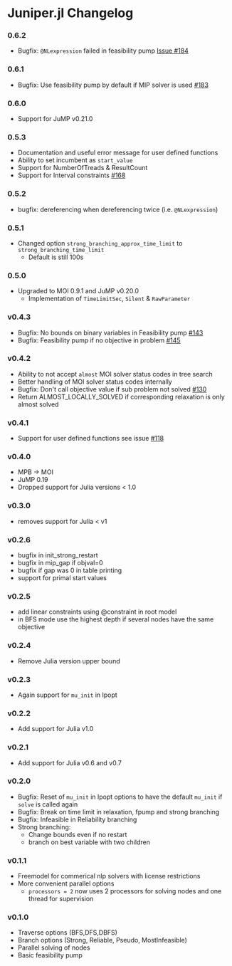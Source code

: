 # Juniper.jl Changelog

### 0.6.2
- Bugfix: `@NLexpression` failed in feasibility pump [Issue #184](https://github.com/lanl-ansi/Juniper.jl/pull/184)

### 0.6.1
- Bugfix: Use feasibility pump by default if MIP solver is used [#183](https://github.com/lanl-ansi/Juniper.jl/pull/183)

### 0.6.0
- Support for JuMP v0.21.0

### 0.5.3 
- Documentation and useful error message for user defined functions
- Ability to set incumbent as `start_value`
- Support for NumberOfTreads & ResultCount
- Support for Interval constraints [#168](https://github.com/lanl-ansi/Juniper.jl/issues/168)

### 0.5.2
- bugfix: dereferencing when dereferencing twice (i.e. `@NLexpression`)

### 0.5.1 
- Changed option `strong_branching_approx_time_limit` to `strong_branching_time_limit`
  - Default is still 100s

### 0.5.0
- Upgraded to MOI 0.9.1 and JuMP v0.20.0
  - Implementation of `TimeLimitSec`, `Silent` & `RawParameter`

### v0.4.3
- Bugfix: No bounds on binary variables in Feasibility pump [#143](https://github.com/lanl-ansi/Juniper.jl/issues/143)
- Bugfix: Feasibility pump if no objective in problem [#145](https://github.com/lanl-ansi/Juniper.jl/issues/145)

### v0.4.2
- Ability to not accept `almost` MOI solver status codes in tree search
- Better handling of MOI solver status codes internally
- Bugfix: Don't call objective value if sub problem not solved [#130](https://github.com/lanl-ansi/Juniper.jl/issues/130)
- Return ALMOST_LOCALLY_SOLVED if corresponding relaxation is only almost solved

### v0.4.1
- Support for user defined functions see issue [#118](https://github.com/lanl-ansi/Juniper.jl/issues/118)

### v0.4.0
- MPB -> MOI
- JuMP 0.19
- Dropped support for Julia versions < 1.0

### v0.3.0
- removes support for Julia < v1

### v0.2.6
- bugfix in init_strong_restart
- bugfix in mip_gap if objval=0
- bugfix if gap was 0 in table printing 
- support for primal start values

### v0.2.5
- add linear constraints using @constraint in root model
- in BFS mode use the highest depth if several nodes have the same objective

### v0.2.4
- Remove Julia version upper bound

### v0.2.3
- Again support for `mu_init` in Ipopt

### v0.2.2
- Add support for Julia v1.0

### v0.2.1
- Add support for Julia v0.6 and v0.7

### v0.2.0
- Bugfix: Reset of `mu_init` in Ipopt options to have the default `mu_init` if `solve` is called again
- Bugfix: Break on time limit in relaxation, fpump and strong branching
- Bugfix: Infeasible in Reliability branching
- Strong branching: 
    - Change bounds even if no restart
    - branch on best variable with two children

### v0.1.1
- Freemodel for commerical nlp solvers with license restrictions
- More convenient parallel options 
    - `processors = 2` now uses 2 processors for solving nodes and one thread for supervision

### v0.1.0
- Traverse options (BFS,DFS,DBFS)
- Branch options (Strong, Reliable, Pseudo, MostInfeasible)
- Parallel solving of nodes
- Basic feasibility pump
